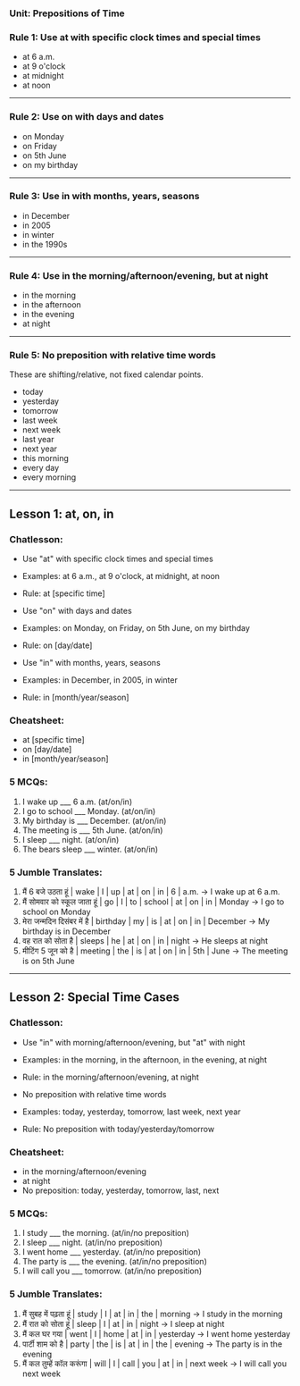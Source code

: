 ### **Unit: Prepositions of Time**

### **Rule 1: Use at with specific clock times and special times**

- at 6 a.m.
- at 9 o'clock
- at midnight
- at noon

---

### **Rule 2: Use on with days and dates**

- on Monday
- on Friday
- on 5th June
- on my birthday

---

### **Rule 3: Use in with months, years, seasons**

- in December
- in 2005
- in winter
- in the 1990s

---

### **Rule 4: Use in the morning/afternoon/evening, but at night**

- in the morning
- in the afternoon
- in the evening
- at night

---

### **Rule 5: No preposition with relative time words**

These are shifting/relative, not fixed calendar points.

- today
- yesterday
- tomorrow
- last week
- next week
- last year
- next year
- this morning
- every day
- every morning

---

## **Lesson 1: at, on, in**

### **Chatlesson:**
- Use "at" with specific clock times and special times
- Examples: at 6 a.m., at 9 o'clock, at midnight, at noon
- Rule: at [specific time]


- Use "on" with days and dates
- Examples: on Monday, on Friday, on 5th June, on my birthday
- Rule: on [day/date]


- Use "in" with months, years, seasons
- Examples: in December, in 2005, in winter
- Rule: in [month/year/season]

### **Cheatsheet:**
- at [specific time]
- on [day/date]  
- in [month/year/season]

### **5 MCQs:**
1. I wake up ___ 6 a.m. (at/on/in)
2. I go to school ___ Monday. (at/on/in)
3. My birthday is ___ December. (at/on/in)
4. The meeting is ___ 5th June. (at/on/in)
5. I sleep ___ night. (at/on/in)
6. The bears sleep ___ winter. (at/on/in)

### **5 Jumble Translates:**
1. मैं 6 बजे उठता हूं | wake | I | up | at | on | in | 6 | a.m. → I wake up at 6 a.m.
2. मैं सोमवार को स्कूल जाता हूं | go | I | to | school | at | on | in | Monday → I go to school on Monday
3. मेरा जन्मदिन दिसंबर में है | birthday | my | is | at | on | in | December → My birthday is in December
4. वह रात को सोता है | sleeps | he | at | on | in | night → He sleeps at night
5. मीटिंग 5 जून को है | meeting | the | is | at | on | in | 5th | June → The meeting is on 5th June

---

## **Lesson 2: Special Time Cases**

### **Chatlesson:**
- Use "in" with morning/afternoon/evening, but "at" with night
- Examples: in the morning, in the afternoon, in the evening, at night
- Rule: in the morning/afternoon/evening, at night


- No preposition with relative time words
- Examples: today, yesterday, tomorrow, last week, next year
- Rule: No preposition with today/yesterday/tomorrow

### **Cheatsheet:**
- in the morning/afternoon/evening
- at night
- No preposition: today, yesterday, tomorrow, last, next

### **5 MCQs:**
1. I study ___ the morning. (at/in/no preposition)
2. I sleep ___ night. (at/in/no preposition)
3. I went home ___ yesterday. (at/in/no preposition)
4. The party is ___ the evening. (at/in/no preposition)
5. I will call you ___ tomorrow. (at/in/no preposition)

### **5 Jumble Translates:**
1. मैं सुबह में पढ़ता हूं | study | I | at | in | the | morning → I study in the morning
2. मैं रात को सोता हूं | sleep | I | at | in | night → I sleep at night  
3. मैं कल घर गया | went | I | home | at | in | yesterday → I went home yesterday
4. पार्टी शाम को है | party | the | is | at | in | the | evening → The party is in the evening
5. मैं कल तुम्हें कॉल करूंगा | will | I | call | you | at | in | next week → I will call you next week